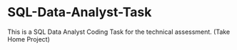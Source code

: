 # SQL-Data-Analyst-Task
This is a SQL Data Analyst Coding Task for the technical assessment. (Take Home Project)
